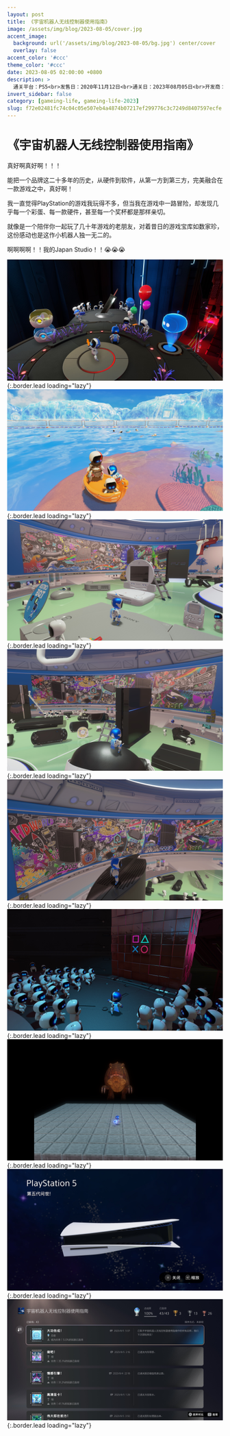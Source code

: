 ```yaml
---
layout: post
title: 《宇宙机器人无线控制器使用指南》
image: /assets/img/blog/2023-08-05/cover.jpg
accent_image: 
  background: url('/assets/img/blog/2023-08-05/bg.jpg') center/cover
  overlay: false
accent_color: '#ccc'
theme_color: '#ccc'
date: 2023-08-05 02:00:00 +0800
description: >
  通关平台：PS5<br>发售日：2020年11月12日<br>通关日：2023年08月05日<br>开发商：Japan Studio<br>发行商：SIE
invert_sidebar: false
category: [gameing-life, gameing-life-2023]
slug: f72e02481fc74c04c05e507eb4a4874b07217ef299776c3c7249d8407597ecfe
---
```


# 《宇宙机器人无线控制器使用指南》

真好啊真好啊！！！

能把一个品牌这二十多年的历史，从硬件到软件，从第一方到第三方，完美融合在一款游戏之中，真好啊！

我一直觉得PlayStation的游戏我玩得不多，但当我在游戏中一路冒险，却发现几乎每一个彩蛋、每一款硬件，甚至每一个奖杯都是那样亲切。

就像是一个陪伴你一起玩了几十年游戏的老朋友，对着昔日的游戏宝库如数家珍，这份感动也是这作小机器人独一无二的。

啊啊啊啊！！我的Japan Studio！！😭😭😭

![](/assets/img/blog/2023-08-05/1.jpg){:.border.lead loading="lazy"}
![](/assets/img/blog/2023-08-05/2.jpg){:.border.lead loading="lazy"}
![](/assets/img/blog/2023-08-05/3.jpg){:.border.lead loading="lazy"}
![](/assets/img/blog/2023-08-05/4.jpg){:.border.lead loading="lazy"}
![](/assets/img/blog/2023-08-05/5.jpg){:.border.lead loading="lazy"}
![](/assets/img/blog/2023-08-05/6.jpg){:.border.lead loading="lazy"}
![](/assets/img/blog/2023-08-05/7.jpg){:.border.lead loading="lazy"}
![](/assets/img/blog/2023-08-05/8.jpg){:.border.lead loading="lazy"}
![](/assets/img/blog/2023-08-05/9.jpg){:.border.lead loading="lazy"}